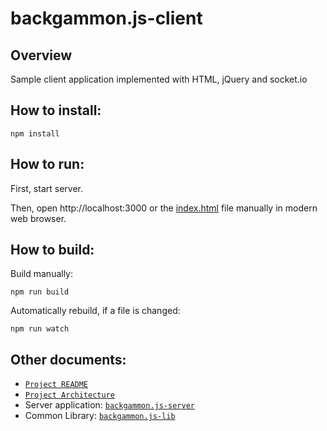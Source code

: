 # backgammon.js-client

## Overview

Sample client application implemented with HTML, jQuery and socket.io

## How to install:

```
npm install
```

## How to run:

First, start server.

Then, open http://localhost:3000 or the [index.html](index.html) file manually in modern web browser.

## How to build:

Build manually:

```
npm run build
```

Automatically rebuild, if a file is changed:

```
npm run watch
```

## Other documents:

- [`Project README`](../README.md)
- [`Project Architecture`](../doc/README.md)
- Server application: [`backgammon.js-server`](../app/server/README.md)
- Common Library: [`backgammon.js-lib`](../README.md)
